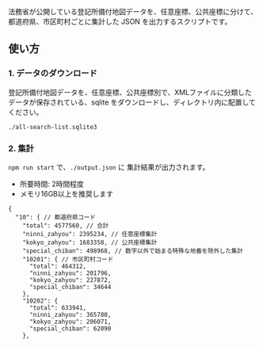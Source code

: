 法務省が公開している登記所備付地図データを、任意座標、公共座標に分けて、都道府県、市区町村ごとに集計した JSON を出力するスクリプトです。


## 使い方

### 1. データのダウンロード

登記所備付地図データを、任意座標、公共座標別で、XMLファイルに分類したデータが保存されている、sqlite をダウンロードし、ディレクトリ内に配置してください。

`./all-search-list.sqlite3`

### 2. 集計

`npm run start` で、`./output.json` に 集計結果が出力されます。

- 所要時間: 2時間程度
- メモリ16GB以上を推奨します


```
{
  "10": { // 都道府県コード
    "total": 4577560, // 合計
    "ninni_zahyou": 2395234, // 任意座標集計
    "kokyo_zahyou": 1683358, // 公共座標集計
    "special_chiban": 498968, // 数字以外で始まる特殊な地番を除外した集計
    "10201": { // 市区町村コード
      "total": 464312,
      "ninni_zahyou": 201796,
      "kokyo_zahyou": 227872,
      "special_chiban": 34644
    },
    "10202": {
      "total": 633941,
      "ninni_zahyou": 365780,
      "kokyo_zahyou": 206071,
      "special_chiban": 62090
    },
```
